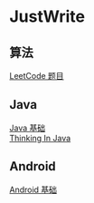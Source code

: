 # JustWrite

## 算法
[LeetCode 题目](./LeetCodeIndexer.md)  


## Java
[Java 基础](./blog/java/base)  
[Thinking In Java](./blog/java/thinkinginjava)
## Android
[Android 基础](./blog/android/base)

